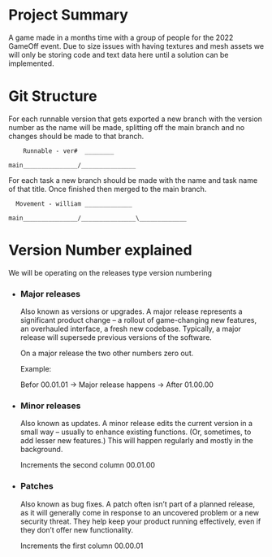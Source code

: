 # Project Summary
A game made in a months time with a group of people for the 2022 GameOff event. Due to size issues with having textures and mesh assets we will only be storing code and text data here until a solution can be implemented. 
 

# Git Structure 

For each runnable version that gets exported a new branch with the version number as the name will be made, splitting off the main branch and no changes should be made to that branch.

        Runnable - ver#  ________
   
    main_______________/_______________


For each task a new branch should be made with the name and task name of that title. Once finished then merged to the main branch.
                        
      Movement - william _____________
   
    main_______________/_______________\_____________

# Version Number explained
We will be operating on the releases type version numbering 

* ### Major releases

   Also known as versions or upgrades. A major release represents a significant product change – a rollout of game-changing new features, an overhauled interface, a fresh new codebase. Typically, a major release will supersede previous versions of the software.
	
  On a major release the two other numbers zero out.
	
  Example:
		
    Befor 00.01.01  ->  Major release happens  ->  After 01.00.00
    
* ### Minor releases

  Also known as updates. A minor release edits the current version in a small way – usually to enhance existing functions. (Or, sometimes, to add lesser new features.) This will happen regularly and mostly in the background.
	    
   Increments the second column  00.01.00

* ### Patches

   Also known as bug fixes. A patch often isn’t part of a planned release, as it will generally come in response to an uncovered problem or a new security threat. They help keep your product running effectively, even if they don’t offer new functionality.
   
   Increments the first column  00.00.01
